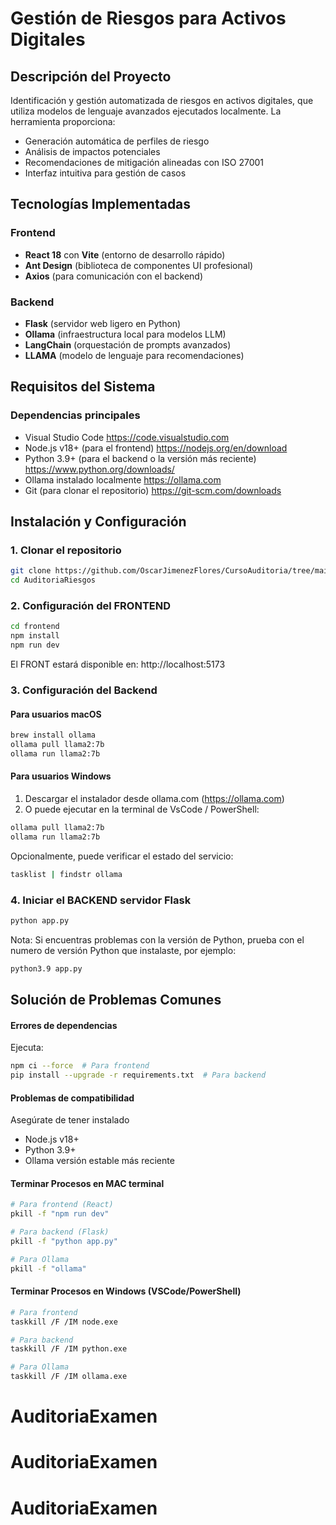 # Gestión de Riesgos para Activos Digitales

## Descripción del Proyecto
Identificación y gestión automatizada de riesgos en activos digitales, que utiliza modelos de lenguaje avanzados ejecutados localmente. La herramienta proporciona:

- Generación automática de perfiles de riesgo
- Análisis de impactos potenciales
- Recomendaciones de mitigación alineadas con ISO 27001
- Interfaz intuitiva para gestión de casos

## Tecnologías Implementadas

### Frontend
- **React 18** con **Vite** (entorno de desarrollo rápido)
- **Ant Design** (biblioteca de componentes UI profesional)
- **Axios** (para comunicación con el backend)

### Backend
- **Flask** (servidor web ligero en Python)
- **Ollama** (infraestructura local para modelos LLM)
- **LangChain** (orquestación de prompts avanzados)
- **LLAMA** (modelo de lenguaje para recomendaciones)

## Requisitos del Sistema

### Dependencias principales
- Visual Studio Code https://code.visualstudio.com
- Node.js v18+ (para el frontend) https://nodejs.org/en/download
- Python 3.9+ (para el backend o la versión más reciente) https://www.python.org/downloads/
- Ollama instalado localmente https://ollama.com
- Git (para clonar el repositorio) https://git-scm.com/downloads

## Instalación y Configuración

### 1. Clonar el repositorio
```bash
git clone https://github.com/OscarJimenezFlores/CursoAuditoria/tree/main/AuditoriaRiesgos
cd AuditoriaRiesgos
```

### 2. Configuración del FRONTEND
```bash
cd frontend
npm install
npm run dev
```
El FRONT estará disponible en: http://localhost:5173

### 3. Configuración del Backend

#### Para usuarios macOS
```bash
brew install ollama
ollama pull llama2:7b
ollama run llama2:7b
```

#### Para usuarios Windows

1. Descargar el instalador desde ollama.com (https://ollama.com)  
2. O puede ejecutar en la terminal de VsCode / PowerShell:

```bash
ollama pull llama2:7b
ollama run llama2:7b
```

   Opcionalmente, puede verificar el estado del servicio:
```bash
tasklist | findstr ollama
```

### 4. Iniciar el BACKEND servidor Flask

```bash
python app.py
```
Nota: Si encuentras problemas con la versión de Python, prueba con el numero de versión Python que instalaste, por ejemplo:
```bash
python3.9 app.py
```

## Solución de Problemas Comunes

#### Errores de dependencias

Ejecuta:
```bash
npm ci --force  # Para frontend
pip install --upgrade -r requirements.txt  # Para backend
```

#### Problemas de compatibilidad

Asegúrate de tener instalado
- Node.js v18+
- Python 3.9+
- Ollama versión estable más reciente

#### Terminar Procesos en MAC terminal
```bash
# Para frontend (React)
pkill -f "npm run dev"

# Para backend (Flask)
pkill -f "python app.py"

# Para Ollama
pkill -f "ollama"
```

#### Terminar Procesos en Windows (VSCode/PowerShell)
```bash
# Para frontend
taskkill /F /IM node.exe

# Para backend
taskkill /F /IM python.exe

# Para Ollama
taskkill /F /IM ollama.exe
```


# AuditoriaExamen
# AuditoriaExamen
# AuditoriaExamen
